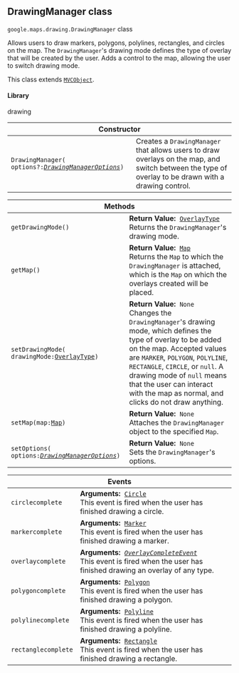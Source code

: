 <h2 id="DrawingManager"> DrawingManager class </h2><p>
<code><span itemprop="path">google.maps.drawing</span>.<span itemprop="name">DrawingManager</span></code>
class
</p><p>Allows users to draw markers, polygons, polylines, rectangles, and circles on the map. The <code>DrawingManager</code>'s drawing mode defines the type of overlay that will be created by the user. Adds a control to the map, allowing the user to switch drawing mode.</p><p>This class extends
<code><a href="https://github.com/amenadiel/google-maps-documentation/blob/master/docs/MVCObject.md">MVCObject</a></code>.
</p><h4>Library</h4><p>drawing</p><div class="devsite-table-wrapper"><table class="constructors responsive" summary="class DrawingManager - Constructor">
<thead>
<tr><th colspan="2">Constructor</th>
</tr></thead>
<tbody>
<tr>
<td><code><span>DrawingManager(<wbr>options?:</span><a href="https://github.com/amenadiel/google-maps-documentation/blob/master/docs/DrawingManagerOptions.md"><em><span>DrawingManagerOptions</span></em></a><span>)</span></code></td>
<td>Creates a <code><span>DrawingManager</span></code> that allows users to draw overlays on the map, and switch between the type of overlay to be drawn with a drawing control.</td>
</tr>
</tbody>
</table></div><div class="devsite-table-wrapper"><table class="methods responsive" summary="class DrawingManager - Methods">
<thead>
<tr><th colspan="2">Methods</th>
</tr></thead>
<tbody>
<tr>
<td><code><span>getDrawingMode()</span></code></td>
<td><div><strong>Return Value:</strong>&nbsp; <code><a href="https://github.com/amenadiel/google-maps-documentation/blob/master/docs/OverlayType.md">OverlayType</a></code></div>
<div class="desc">Returns the <code>DrawingManager</code>'s drawing mode.</div></td>
</tr>
<tr>
<td><code><span>getMap()</span></code></td>
<td><div><strong>Return Value:</strong>&nbsp; <code><a href="https://github.com/amenadiel/google-maps-documentation/blob/master/docs/Map.md">Map</a></code></div>
<div class="desc">Returns the <code>Map</code> to which the <code>DrawingManager</code> is attached, which is the <code>Map</code> on which the overlays created will be placed.</div></td>
</tr>
<tr>
<td><code><span>setDrawingMode(<wbr>drawingMode:</span><a href="https://github.com/amenadiel/google-maps-documentation/blob/master/docs/OverlayType.md"><span>OverlayType</span></a><span>)</span></code></td>
<td><div><strong>Return Value:</strong>&nbsp; <code>None</code></div>
<div class="desc">Changes the <code>DrawingManager</code>'s drawing mode, which defines the type of overlay to be added on the map. Accepted values are <code>MARKER</code>, <code>POLYGON</code>, <code>POLYLINE</code>, <code>RECTANGLE</code>, <code>CIRCLE</code>, or <code>null</code>. A drawing mode of <code>null</code> means that the user can interact with the map as normal, and clicks do not draw anything.</div></td>
</tr>
<tr>
<td><code><span>setMap(<wbr>map:</span><a href="https://github.com/amenadiel/google-maps-documentation/blob/master/docs/Map.md"><span>Map</span></a><span>)</span></code></td>
<td><div><strong>Return Value:</strong>&nbsp; <code>None</code></div>
<div class="desc">Attaches the <code>DrawingManager</code> object to the specified <code>Map</code>.</div></td>
</tr>
<tr>
<td><code><span>setOptions(<wbr>options:</span><a href="https://github.com/amenadiel/google-maps-documentation/blob/master/docs/DrawingManagerOptions.md"><em><span>DrawingManagerOptions</span></em></a><span>)</span></code></td>
<td><div><strong>Return Value:</strong>&nbsp; <code>None</code></div>
<div class="desc">Sets the <code>DrawingManager</code>'s options.</div></td>
</tr>
</tbody>
</table></div><div class="devsite-table-wrapper"><table class="details responsive" summary="class DrawingManager - Events">
<thead>
<tr><th colspan="2">Events</th>
</tr></thead>
<tbody>
<tr>
<td><code><span>circlecomplete</span></code></td>
<td><div><strong>Arguments:</strong>&nbsp; <code><a href="https://github.com/amenadiel/google-maps-documentation/blob/master/docs/Circle.md">Circle</a></code></div>
<div class="desc">This event is fired when the user has finished drawing a circle.</div></td>
</tr>
<tr>
<td><code><span>markercomplete</span></code></td>
<td><div><strong>Arguments:</strong>&nbsp; <code><a href="https://github.com/amenadiel/google-maps-documentation/blob/master/docs/Marker.md">Marker</a></code></div>
<div class="desc">This event is fired when the user has finished drawing a marker.</div></td>
</tr>
<tr>
<td><code><span>overlaycomplete</span></code></td>
<td><div><strong>Arguments:</strong>&nbsp; <code><a href="https://github.com/amenadiel/google-maps-documentation/blob/master/docs/OverlayCompleteEvent.md"><em>OverlayCompleteEvent</em></a></code></div>
<div class="desc">This event is fired when the user has finished drawing an overlay of any type.</div></td>
</tr>
<tr>
<td><code><span>polygoncomplete</span></code></td>
<td><div><strong>Arguments:</strong>&nbsp; <code><a href="https://github.com/amenadiel/google-maps-documentation/blob/master/docs/Polygon.md">Polygon</a></code></div>
<div class="desc">This event is fired when the user has finished drawing a polygon.</div></td>
</tr>
<tr>
<td><code><span>polylinecomplete</span></code></td>
<td><div><strong>Arguments:</strong>&nbsp; <code><a href="https://github.com/amenadiel/google-maps-documentation/blob/master/docs/Polyline.md">Polyline</a></code></div>
<div class="desc">This event is fired when the user has finished drawing a polyline.</div></td>
</tr>
<tr>
<td><code><span>rectanglecomplete</span></code></td>
<td><div><strong>Arguments:</strong>&nbsp; <code><a href="https://github.com/amenadiel/google-maps-documentation/blob/master/docs/Rectangle.md">Rectangle</a></code></div>
<div class="desc">This event is fired when the user has finished drawing a rectangle.</div></td>
</tr>
</tbody>
</table></div>